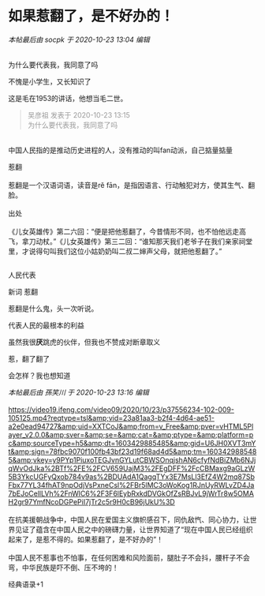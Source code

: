 # 如果惹翻了，是不好办的！


<i class="pstatus"> 本帖最后由 socpk 于 2020-10-23 13:04 编辑 </i><br />
<br />
<img id="aimg_Ugg29" onclick="zoom(this, this.src, 0, 0, 0)" class="zoom" src="https://img.maocdn.cn/img/2020/10/23/GBD9FIF26P46XEIUB3.jpg" onmouseover="img_onmouseoverfunc(this)" onload="thumbImg(this)" border="0" alt="" /><img id="aimg_JoOEp" onclick="zoom(this, this.src, 0, 0, 0)" class="zoom" src="https://cdn.jsdelivr.net/gh/hishis/forum-master/public/images/patch.gif" onmouseover="img_onmouseoverfunc(this)" onload="thumbImg(this)" border="0" alt="" />

为什么要代表我，我同意了吗

不愧是小学生，又长知识了<img src="static/image/smiley/default/lol.gif" smilieid="12" border="0" alt="" />

这是毛在1953的讲话，他想当毛二世。

<div class="quote"><blockquote><font color="#999999">吴彦祖 发表于 2020-10-23 13:15</font><br />
<font color="#999999">为什么要代表我，我同意了吗</font></blockquote></div><br />
中国人民指的是推动历史进程的人，没有推动的叫fan动派，自己掂量掂量

惹翻 <br />
<br />
惹翻是一个汉语词语，读音是rě fān，是指因语言、行动触犯对方，使其生气、翻脸。<br />
<br />
出处<br />
<br />
《儿女英雄传》第二六回：“便是把他惹翻了，今昔情形不同，也不怕他远走高飞，拿刀动杖。”《儿女英雄传》第三二回：“谁知那天我们老爷子在我们亲家祠堂里，才说得句叫我们这位小姑奶奶叫二叔二婶声父母，就把他惹翻了。”<img id="aimg_aIIQ2" onclick="zoom(this, this.src, 0, 0, 0)" class="zoom" src="https://cdn.jsdelivr.net/gh/hishis/forum-master/public/images/patch.gif" onmouseover="img_onmouseoverfunc(this)" onload="thumbImg(this)" border="0" alt="" />

<img id="aimg_OBDUh" onclick="zoom(this, this.src, 0, 0, 0)" class="zoom" src="https://pic.iocrak.com/2020/10/23/8ece29d0bcd9b.png" onmouseover="img_onmouseoverfunc(this)" onload="thumbImg(this)" border="0" alt="" />

人民代表

新词 惹翻

惹翻是什么鬼，头一次听说。

代表人民的最根本的利益

虽然我很**厌**跳虎的伙伴，但我也不赞成对断章取义<img id="aimg_REzk9" onclick="zoom(this, this.src, 0, 0, 0)" class="zoom" src="https://cdn.jsdelivr.net/gh/hishis/forum-master/public/images/patch.gif" onmouseover="img_onmouseoverfunc(this)" onload="thumbImg(this)" border="0" alt="" />

惹，翻了翻了

会怎样？我也想知道

<i class="pstatus"> 本帖最后由 孫笑川 于 2020-10-23 13:16 编辑 </i><br />
<br />
https://video19.ifeng.com/video09/2020/10/23/p37556234-102-009-105125.mp4?reqtype=tsl&amp;vid=23a81aa3-b2f4-4d64-ae51-a2e0ead94727&amp;uid=XXTCoJ&amp;from=v_Free&amp;pver=vHTML5Player_v2.0.0&amp;sver=&amp;se=&amp;cat=&amp;ptype=&amp;platform=pc&amp;sourceType=h5&amp;dt=1603429885485&amp;gid=U6JH0XVT3mYt&amp;sign=78fbc9070f100fb43bf23d19f68ad4d5&amp;tm=1603429885485&amp;vkey=y9PYp1PiuxoTEGJvnGYLutCBWSOnqjshAN6cfyfNdBiZMb6NJjqWvOdJka%2BTf%2FE%2FCV659UajM3%2FEgDFF%2FcCBMaxg9aGLzW5B3YkcUGFyQxob784v9as%2BDUAdA1QagqTYx3E7MsLl3EfZ4W2mq87SbFbx77YL34fhAT9npOdjVsPxneCsl%2FBr5lMC3oWoKog1RJnUyRWLvZD4Ja7bEJoCellLVh%2FnWlC6%2F3F6lEybRxkdDVGkOfZsRBJvL9jWrTr8w5OMAH2gr97YmfNcoDGPePiI7jTr2c5r9H0cB96jUkU%3D<br />
<br />
在抗美援朝战争中，中国人民在爱国主义旗帜感召下，同仇敌忾、同心协力，让世界见证了蕴含在中国人民之中的磅礴力量，让世界知道了“现在中国人民已经组织起来了，是惹不得的。如果惹翻了，是不好办的”！<br />
<br />
中国人民不惹事也不怕事，在任何困难和风险面前，腿肚子不会抖，腰杆子不会弯，中华民族是吓不倒、压不垮的！

经典语录+1<img src="static/image/smiley/default/lol.gif" smilieid="12" border="0" alt="" />

